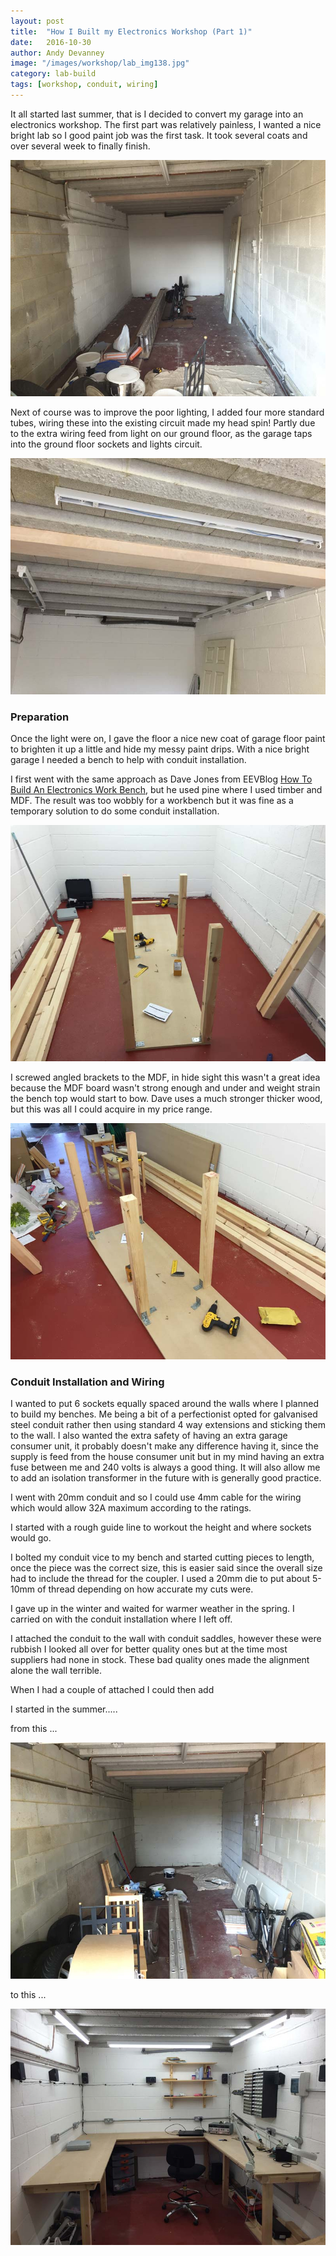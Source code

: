 ```yaml
---
layout: post
title:  "How I Built my Electronics Workshop (Part 1)"
date:   2016-10-30
author: Andy Devanney
image: "/images/workshop/lab_img138.jpg"
category: lab-build
tags: [workshop, conduit, wiring]
---
```


It all started last summer, that is I decided to convert my garage into an electronics workshop. The first part was relatively painless, I wanted a nice bright lab so I good paint job was the first task. It took several coats and over several week to finally finish. <!--more-->

![painting-electronics-lab][painting]

Next of course was to improve the poor lighting, I added four more standard tubes, wiring these into the existing circuit made my head spin! Partly due to the extra wiring feed from light on our ground floor, as the garage taps into the ground floor sockets and lights circuit.

![adding-extra-light-electronics-lab][lights]

### Preparation

Once the light were on, I gave the floor a nice new coat of garage floor paint to brighten it up a little and hide my messy paint drips. With a nice bright garage I needed a bench to help with conduit installation.

I first went with the same approach as Dave Jones from EEVBlog [How To Build An Electronics Work Bench][bench-build], but he used pine where I used timber and MDF. The result was too wobbly for a workbench but it was fine as a temporary solution to do some conduit installation.

![making-simple-bench-electronics-lab][bench1]

I screwed angled brackets to the MDF, in hide sight this wasn't a great idea because the MDF board wasn't strong enough and under and weight strain the bench top would start to bow. Dave uses a much stronger thicker wood, but this was all I could acquire in my price range.

![making-simple-bench-electronics-lab][bench2]

### Conduit Installation and Wiring

I wanted to put 6 sockets equally spaced around the walls where I planned to build my benches. Me being a bit of a perfectionist opted for galvanised steel conduit rather then using standard 4 way extensions and sticking them to the wall. I also wanted the extra safety of having an extra garage consumer unit, it probably doesn't make any difference having it, since the supply is feed from the house consumer unit but in my mind having an extra fuse between me and 240 volts is always a good thing. It will also allow me to add an isolation transformer in the future with is generally good practice.

I went with 20mm conduit and so I could use 4mm cable for the wiring which would allow 32A maximum according to the ratings.

I started with a rough guide line to workout the height and where sockets would go.

I bolted my conduit vice to my bench and started cutting pieces to length, once the piece was the correct size, this is easier said since the overall size had to include the thread for the coupler. I used a 20mm die to put about 5-10mm of thread depending on how accurate my cuts were.

I gave up in the winter and waited for warmer weather in the spring. I carried on with the conduit installation where I left off.

I attached the conduit to the wall with conduit saddles, however these were rubbish I looked all over for better quality ones but at the time most suppliers had none in stock. These bad quality ones made the alignment alone the wall terrible.

When I had a couple of attached I could then add

I started in the summer.....

from this ...

![My helpful screenshot](/images/workshop/lab_img1.jpg)

to this ...

![My helpful screenshot](/images/workshop/lab_img138.jpg)


[painting]:/images/workshop/lab_img10.jpg "painting the garage"
[lights]:/images/workshop/lab_img12.jpg "adding extra light"
[bench1]:/images/workshop/lab_img24.jpg "building a bench"
[bench2]:/images/workshop/lab_img25.jpg "building a bench"

[bench-build]:https://www.youtube.com/watch?v=GMRvEA8rgJs
